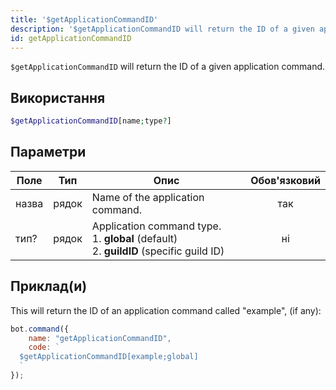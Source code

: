 ```yaml
---
title: '$getApplicationCommandID'
description: '$getApplicationCommandID will return the ID of a given application command.'
id: getApplicationCommandID
---
```


`$getApplicationCommandID` will return the ID of a given application command.

## Використання

```php
$getApplicationCommandID[name;type?]
```

## Параметри

| Поле  | Тип   | Опис                                                                                                           | Обов'язковий |
| ----- | ----- | -------------------------------------------------------------------------------------------------------------- |:------------:|
| назва | рядок | Name of the application command.                                                                               |     так      |
| тип?  | рядок | Application command type. <br /> 1. **global** (default) <br /> 2. **guildID** (specific guild ID) |      ні      |

## Приклад(и)

This will return the ID of an application command called "example", (if any):

```javascript
bot.command({
    name: "getApplicationCommandID",
    code: `
  $getApplicationCommandID[example;global]
  `
});
```